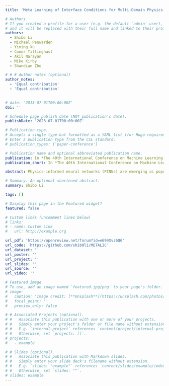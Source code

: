 ```yaml
---
title: 'Meta Learning of Interface Conditions for Multi-Domain Physics-Informed Neural Networks'

# Authors
# If you created a profile for a user (e.g. the default `admin` user), write the username (folder name) here
# and it will be replaced with their full name and linked to their profile.
authors:
  - Shibo Li
  - Michael Penwarden
  - Yiming Xu
  - Conor Tillinghast
  - Akil Narayan
  - Mike Kirby
  - Shandian Zhe

# # # Author notes (optional)
author_notes:
  - 'Equal contribution'
  - 'Equal contribution'
  

# date: '2013-07-01T00:00:00Z'
doi: ''

# Schedule page publish date (NOT publication's date).
publishDate: '2023-07-01T00:00:00Z'

# Publication type.
# Accepts a single type but formatted as a YAML list (for Hugo requirements).
# Enter a publication type from the CSL standard.
# publication_types: ['paper-conference']

# Publication name and optional abbreviated publication name.
publication: In *The 40th International Conference on Machine Learning (<span style="color:blue">ICML 2023</span>)*
publication_short: In *The 40th International Conference on Machine Learning (<span style="color:blue">ICML 2023</span>)*

abstract: Physics-informed neural networks (PINNs) are emerging as popular mesh-free solvers for partial differential equations (PDEs). Recent extensions decompose the domain, apply different PINNs to solve the problem in each subdomain, and stitch the subdomains at the interface. Thereby, they can further alleviate the problem complexity, reduce the computational cost, and allow parallelization. However, the performance of multi-domain PINNs is sensitive to the choice of the interface conditions. While quite a few conditions have been proposed, there is no suggestion about how to select the conditions according to specific problems. To address this gap, we propose META Learning of Interface Conditions (METALIC), a simple, efficient yet powerful approach to dynamically determine appropriate interface conditions for solving a family of parametric PDEs. Specifically, we develop two contextual multi-arm bandit (MAB) models. The first one applies to the entire training course, and online updates a Gaussian process (GP) reward that given the PDE parameters and interface conditions predicts the performance. We prove a sub-linear regret bound for both UCB and Thompson sampling, which in theory guarantees the effectiveness of our MAB. The second one partitions the training into two stages, one is the stochastic phase and the other deterministic phase; we update a GP reward for each phase to enable different condition selections at the two stages to further bolster the flexibility and performance. We have shown the advantage of METALIC on four bench-mark PDE families.

# Summary. An optional shortened abstract.
summary: Shibo Li

tags: []

# Display this page in the Featured widget?
featured: false

# Custom links (uncomment lines below)
# links:
# - name: Custom Link
#   url: http://example.org

url_pdf: 'https://openreview.net/forum?id=e694Xvz6Q6'
url_code: 'https://github.com/shib0li/METALIC'
url_dataset: ''
url_poster: ''
url_project: ''
url_slides: ''
url_source: ''
url_video: ''

# Featured image
# To use, add an image named `featured.jpg/png` to your page's folder.
# image:
#   caption: 'Image credit: [**Unsplash**](https://unsplash.com/photos/pLCdAaMFLTE)'
#   focal_point: ''
#   preview_only: false

# # Associated Projects (optional).
# #   Associate this publication with one or more of your projects.
# #   Simply enter your project's folder or file name without extension.
# #   E.g. `internal-project` references `content/project/internal-project/index.md`.
# #   Otherwise, set `projects: []`.
# projects:
#   - example

# # Slides (optional).
# #   Associate this publication with Markdown slides.
# #   Simply enter your slide deck's filename without extension.
# #   E.g. `slides: "example"` references `content/slides/example/index.md`.
# #   Otherwise, set `slides: ""`.
# slides: example
---
```


<!-- {{% callout note %}}
Click the _Cite_ button above to demo the feature to enable visitors to import publication metadata into their reference management software.
{{% /callout %}}

{{% callout note %}}
Create your slides in Markdown - click the _Slides_ button to check out the example.
{{% /callout %}}

Add the publication's **full text** or **supplementary notes** here. You can use rich formatting such as including [code, math, and images](https://wowchemy.com/docs/content/writing-markdown-latex/). -->
